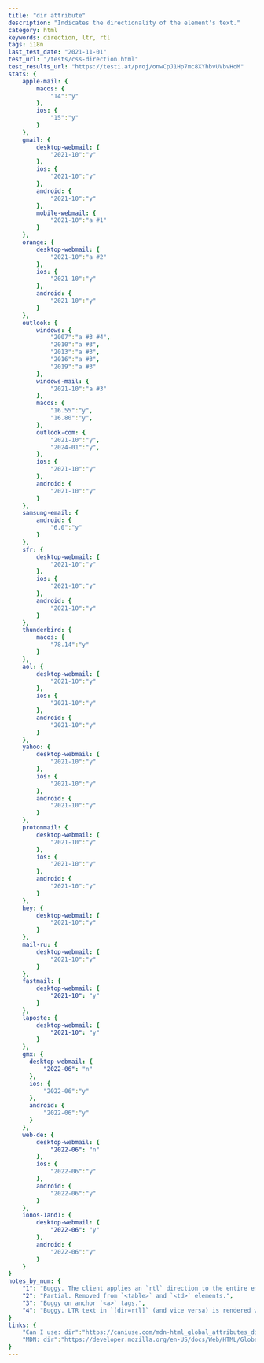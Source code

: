```yaml
---
title: "dir attribute"
description: "Indicates the directionality of the element's text."
category: html
keywords: direction, ltr, rtl
tags: i18n
last_test_date: "2021-11-01"
test_url: "/tests/css-direction.html"
test_results_url: "https://testi.at/proj/onwCpJ1Hp7mc8XYhbvUVbvHoM"
stats: {
    apple-mail: {
        macos: {
            "14":"y"
        },
        ios: {
            "15":"y"
        }
    },
    gmail: {
        desktop-webmail: {
            "2021-10":"y"
        },
        ios: {
            "2021-10":"y"
        },
        android: {
            "2021-10":"y"
        },
        mobile-webmail: {
            "2021-10":"a #1"
        }
    },
    orange: {
        desktop-webmail: {
            "2021-10":"a #2"
        },
        ios: {
            "2021-10":"y"
        },
        android: {
            "2021-10":"y"
        }
    },
    outlook: {
        windows: {
            "2007":"a #3 #4",
            "2010":"a #3",
            "2013":"a #3",
            "2016":"a #3",
            "2019":"a #3"
        },
        windows-mail: {
            "2021-10":"a #3"
        },
        macos: {
            "16.55":"y",
            "16.80":"y",
        },
        outlook-com: {
            "2021-10":"y",
            "2024-01":"y",
        },
        ios: {
            "2021-10":"y"
        },
        android: {
            "2021-10":"y"
        }
    },
    samsung-email: {
        android: {
            "6.0":"y"
        }
    },
    sfr: {
        desktop-webmail: {
            "2021-10":"y"
        },
        ios: {
            "2021-10":"y"
        },
        android: {
            "2021-10":"y"
        }
    },
    thunderbird: {
        macos: {
            "78.14":"y"
        }
    },
    aol: {
        desktop-webmail: {
            "2021-10":"y"
        },
        ios: {
            "2021-10":"y"
        },
        android: {
            "2021-10":"y"
        }
    },
    yahoo: {
        desktop-webmail: {
            "2021-10":"y"
        },
        ios: {
            "2021-10":"y"
        },
        android: {
            "2021-10":"y"
        }
    },
    protonmail: {
        desktop-webmail: {
            "2021-10":"y"
        },
        ios: {
            "2021-10":"y"
        },
        android: {
            "2021-10":"y"
        }
    },
    hey: {
        desktop-webmail: {
            "2021-10":"y"
        }
    },
    mail-ru: {
        desktop-webmail: {
            "2021-10":"y"
        }
    },
    fastmail: {
        desktop-webmail: {
            "2021-10": "y"
        }
    },
    laposte: {
        desktop-webmail: {
            "2021-10": "y"
        }
    },
    gmx: {
      desktop-webmail: {
          "2022-06": "n"
      },
      ios: {
          "2022-06":"y"
      },
      android: {
          "2022-06":"y"
      }
	},
	web-de: {
		desktop-webmail: {
			"2022-06": "n"
		},
		ios: {
			"2022-06":"y"
		},
		android: {
			"2022-06":"y"
		}
	},
	ionos-1and1: {
		desktop-webmail: {
			"2022-06": "y"
		},
		android: {
			"2022-06":"y"
		}
	}
}
notes_by_num: {
    "1": "Buggy. The client applies an `rtl` direction to the entire email if it contains text in a `rtl` language.",
    "2": "Partial. Removed from `<table>` and `<td>` elements.",
    "3": "Buggy on anchor `<a>` tags.",
    "4": "Buggy. LTR text in `[dir=rtl]` (and vice versa) is rendered with reversed word order."
}
links: {
    "Can I use: dir":"https://caniuse.com/mdn-html_global_attributes_dir",
    "MDN: dir":"https://developer.mozilla.org/en-US/docs/Web/HTML/Global_attributes/dir"
}
---
```

